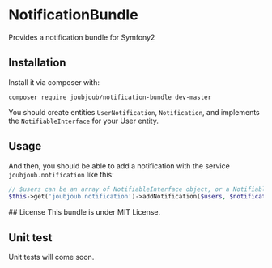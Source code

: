 # NotificationBundle
Provides a notification bundle for Symfony2

## Installation
Install it via composer with:

```
composer require joubjoub/notification-bundle dev-master
```

You should create entities `UserNotification`, `Notification`, and implements the `NotifiableInterface` for your User entity.


## Usage
And then, you should be able to add a notification with the service `joubjoub.notification` like this:

```php
// $users can be an array of NotifiableInterface object, or a NotifiableInterface object
$this->get('joubjoub.notification')->addNotification($users, $notification);
```
## License
This bundle is under MIT License.

## Unit test
Unit tests will come soon.